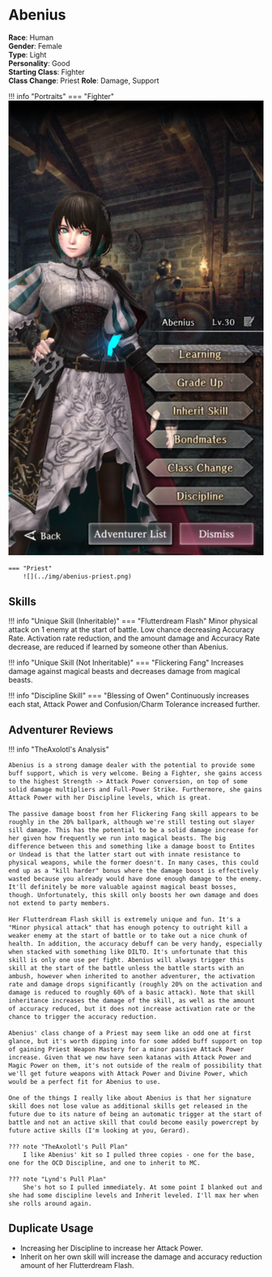 # Abenius

**Race**: Human  
**Gender**: Female  
**Type**: Light  
**Personality**: Good  
**Starting Class**: Fighter  
**Class Change**: Priest 
**Role**: Damage, Support

!!! info "Portraits"
    === "Fighter"
        ![](../img/abenius-fighter.png)

    === "Priest"
        ![](../img/abenius-priest.png)

## Skills

!!! info "Unique Skill (Inheritable)"
    === "Flutterdream Flash"
        Minor physical attack on 1 enemy at the start of battle. Low chance decreasing Accuracy Rate. Activation rate reduction, and the amount damage and Accuracy Rate decrease, are reduced if learned by someone other than Abenius.

!!! info "Unique Skill (Not Inheritable)"
    === "Flickering Fang"
        Increases damage against magical beasts and decreases damage from magical beasts.

!!! info "Discipline Skill"
    === "Blessing of Owen"
        Continuously increases each stat, Attack Power and Confusion/Charm Tolerance increased further.

## Adventurer Reviews

!!! info "TheAxolotl's Analysis"

    Abenius is a strong damage dealer with the potential to provide some buff support, which is very welcome. Being a Fighter, she gains access to the highest Strength -> Attack Power conversion, on top of some solid damage multipliers and Full-Power Strike. Furthermore, she gains Attack Power with her Discipline levels, which is great.

    The passive damage boost from her Flickering Fang skill appears to be roughly in the 20% ballpark, although we're still testing out slayer sill damage. This has the potential to be a solid damage increase for her given how frequently we run into magical beasts. The big difference between this and something like a damage boost to Entites or Undead is that the latter start out with innate resistance to physical weapons, while the former doesn't. In many cases, this could end up as a "kill harder" bonus where the damage boost is effectively wasted because you already would have done enough damage to the enemy. It'll definitely be more valuable against magical beast bosses, though. Unfortunately, this skill only boosts her own damage and does not extend to party members.
    
    Her Flutterdream Flash skill is extremely unique and fun. It's a "Minor physical attack" that has enough potency to outright kill a weaker enemy at the start of battle or to take out a nice chunk of health. In addition, the accuracy debuff can be very handy, especially when stacked with something like DILTO. It's unfortunate that this skill is only one use per fight. Abenius will always trigger this skill at the start of the battle unless the battle starts with an ambush, however when inherited to another adventurer, the activation rate and damage drops significantly (roughly 20% on the activation and damage is reduced to roughly 60% of a basic attack). Note that skill inheritance increases the damage of the skill, as well as the amount of accuracy reduced, but it does not increase activation rate or the chance to trigger the accuracy reduction.

    Abenius' class change of a Priest may seem like an odd one at first glance, but it's worth dipping into for some added buff support on top of gaining Priest Weapon Mastery for a minor passive Attack Power increase. Given that we now have seen katanas with Attack Power and Magic Power on them, it's not outside of the realm of possibility that we'll get future weapons with Attack Power and Divine Power, which would be a perfect fit for Abenius to use.

    One of the things I really like about Abenius is that her signature skill does not lose value as additional skills get released in the future due to its nature of being an automatic trigger at the start of battle and not an active skill that could become easily powercrept by future active skills (I'm looking at you, Gerard).

    ??? note "TheAxolotl's Pull Plan"
        I like Abenius' kit so I pulled three copies - one for the base, one for the OCD Discipline, and one to inherit to MC.

    ??? note "Lynd's Pull Plan"
        She's hot so I pulled immediately. At some point I blanked out and she had some discipline levels and Inherit leveled. I'll max her when she rolls around again.
    
## Duplicate Usage

* Increasing her Discipline to increase her Attack Power.
* Inherit on her own skill will increase the damage and accuracy reduction amount of her Flutterdream Flash.